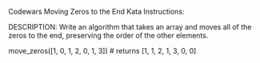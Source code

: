 Codewars Moving Zeros to the End Kata Instructions:

DESCRIPTION:
Write an algorithm that takes an array and moves all of the zeros to the end, preserving the order of the other elements.

move_zeros([1, 0, 1, 2, 0, 1, 3]) # returns [1, 1, 2, 1, 3, 0, 0]

